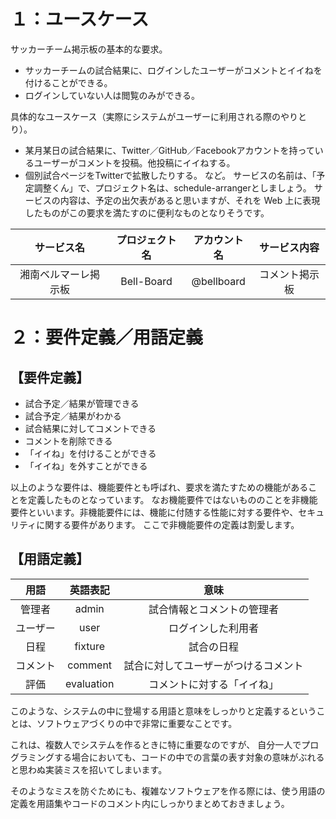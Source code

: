 # １：ユースケース

サッカーチーム掲示板の基本的な要求。
* サッカーチームの試合結果に、ログインしたユーザーがコメントとイイねを付けることができる。
* ログインしていない人は閲覧のみができる。

具体的なユースケース（実際にシステムがユーザーに利用される際のやりとり）。
* 某月某日の試合結果に、Twitter／GitHub／Facebookアカウントを持っているユーザーがコメントを投稿。他投稿にイイねする。
* 個別試合ページをTwitterで拡散したりする。
など。
サービスの名前は、「予定調整くん」で、プロジェクト名は、schedule-arrangerとしましょう。
サービスの内容は、予定の出欠表があると思いますが、それを Web 上に表現したものがこの要求を満たすのに便利なものとなりそうです。

|サービス名|プロジェクト名|アカウント名|サービス内容|
|:-:|:-:|:-:|:-:|
|湘南ベルマーレ掲示板|Bell-Board|@bellboard|コメント掲示板|

# ２：要件定義／用語定義

## 【要件定義】

* 試合予定／結果が管理できる
* 試合予定／結果がわかる
* 試合結果に対してコメントできる
* コメントを削除できる
* 「イイね」を付けることができる
* 「イイね」を外すことができる

以上のような要件は、機能要件とも呼ばれ、要求を満たすための機能があることを定義したものとなっています。
なお機能要件ではないもののことを非機能要件といいます。非機能要件には、機能に付随する性能に対する要件や、セキュリティに関する要件があります。
ここで非機能要件の定義は割愛します。

## 【用語定義】
|用語|英語表記|意味|
|:-:|:-:|:-:|
|管理者|admin|試合情報とコメントの管理者|
|ユーザー|user|ログインした利用者|
|日程|fixture|試合の日程|
|コメント|comment|試合に対してユーザーがつけるコメント|
|評価|evaluation|コメントに対する「イイね」|
このような、システムの中に登場する用語と意味をしっかりと定義するということは、ソフトウェアづくりの中で非常に重要なことです。

これは、複数人でシステムを作るときに特に重要なのですが、
自分一人でプログラミングする場合においても、コードの中での言葉の表す対象の意味がぶれると思わぬ実装ミスを招いてしまいます。

そのようなミスを防ぐためにも、複雑なソフトウェアを作る際には、使う用語の定義を用語集やコードのコメント内にしっかりまとめておきましょう。